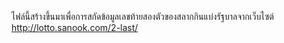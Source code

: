 ไฟล์นี้สร้างขึ้นมาเพื่อการสกัดข้อมูลเลขท้ายสองตัวของสลากกินแบ่งรัฐบาลจากเว็บไซต์
http://lotto.sanook.com/2-last/